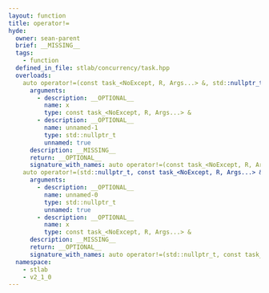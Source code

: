 ```yaml
---
layout: function
title: operator!=
hyde:
  owner: sean-parent
  brief: __MISSING__
  tags:
    - function
  defined_in_file: stlab/concurrency/task.hpp
  overloads:
    auto operator!=(const task_<NoExcept, R, Args...> &, std::nullptr_t) -> bool:
      arguments:
        - description: __OPTIONAL__
          name: x
          type: const task_<NoExcept, R, Args...> &
        - description: __OPTIONAL__
          name: unnamed-1
          type: std::nullptr_t
          unnamed: true
      description: __MISSING__
      return: __OPTIONAL__
      signature_with_names: auto operator!=(const task_<NoExcept, R, Args...> & x, std::nullptr_t) -> bool
    auto operator!=(std::nullptr_t, const task_<NoExcept, R, Args...> &) -> bool:
      arguments:
        - description: __OPTIONAL__
          name: unnamed-0
          type: std::nullptr_t
          unnamed: true
        - description: __OPTIONAL__
          name: x
          type: const task_<NoExcept, R, Args...> &
      description: __MISSING__
      return: __OPTIONAL__
      signature_with_names: auto operator!=(std::nullptr_t, const task_<NoExcept, R, Args...> & x) -> bool
  namespace:
    - stlab
    - v2_1_0
---
```

